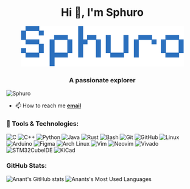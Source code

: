 <h1 align="center">Hi 👋, I'm Sphuro</h1>
<div align="center">
    <img src="Sphuro.png" alt="Centered Image">
</div>

<h3 align="center">A passionate explorer</h3>

<p align="left"> <img src="https://komarev.com/ghpvc/?username=Sphuro&label=Profile%20views&color=0e75b6&style=flat" alt="Sphuro" /> </p>

<!-- <p align="left"> <a href="https://github.com/ryo-ma/github-profile-trophy"><img src="https://github-profile-trophy.vercel.app/?username=Sphuro" alt="Sphuro" /></a> </p>

- 🔭 I’m currently working on **making a bootloader**

- 🌱 I’m currently learning **pcb designing, ML, kernel development**

- 👯 I’m looking to collaborate on **kernel development**

- 🤝 I’m looking for help with **pcb designing**
-  I'm interested in cybersecurity
-->

- 📫 How to reach me [**email**](oneyebot@gmail.com)

### 🔧 Tools & Technologies:

<!--[![My Skills](https://skillicons.dev/icons?i=c,cpp,py,rust,bash,git,github,linux,arduino,figma,arch,vim,neovim&theme=dark)](https://skillicons.dev)-->

![C](https://img.shields.io/badge/C-%2300599C.svg?style=for-the-badge&logo=c&logoColor=white)
![C++](https://img.shields.io/badge/C++-%2300599C.svg?style=for-the-badge&logo=c%2B%2B&logoColor=white)
![Python](https://img.shields.io/badge/python-%233776AB.svg?style=for-the-badge&logo=python&logoColor=white)
![Java](https://img.shields.io/badge/Java-ED8B00?style=for-the-badge&logo=openjdk&logoColor=white)
![Rust](https://img.shields.io/badge/rust-%23000000.svg?style=for-the-badge&logo=rust&logoColor=white)
![Bash](https://img.shields.io/badge/bash-%23121011.svg?style=for-the-badge&logo=gnu-bash&logoColor=white)
![Git](https://img.shields.io/badge/git-%23F05033.svg?style=for-the-badge&logo=git&logoColor=white)
![GitHub](https://img.shields.io/badge/github-%23181717.svg?style=for-the-badge&logo=github&logoColor=white)
![Linux](https://img.shields.io/badge/linux-%23FCC624.svg?style=for-the-badge&logo=linux&logoColor=black)
![Arduino](https://img.shields.io/badge/Arduino-%2300979D.svg?style=for-the-badge&logo=arduino&logoColor=white)
![Figma](https://img.shields.io/badge/Figma-%23F24E1E.svg?style=for-the-badge&logo=figma&logoColor=white)
![Arch Linux](https://img.shields.io/badge/arch-%231793D1.svg?style=for-the-badge&logo=arch-linux&logoColor=white)
![Vim](https://img.shields.io/badge/vim-%23019733.svg?style=for-the-badge&logo=vim&logoColor=white)
![Neovim](https://img.shields.io/badge/neovim-%2300FF00.svg?style=for-the-badge&logo=neovim&logoColor=white)
![Vivado](https://img.shields.io/badge/Vivado-%23007ACC.svg?style=for-the-badge&logo=xilinx&logoColor=white)
![STM32CubeIDE](https://img.shields.io/badge/STM32CubeIDE-%230073C7.svg?style=for-the-badge&logo=stmicroelectronics&logoColor=white)
![KiCad](https://img.shields.io/badge/KiCad-%233397C7.svg?style=for-the-badge&logo=kicad&logoColor=white)

### GitHub Stats:

![Anant's GitHub stats](https://github-readme-stats.vercel.app/api?username=sphuro&hide=issues&show_icons=true&theme=github_dark)
![Anants's Most Used Languages](https://github-readme-stats.vercel.app/api/top-langs/?username=sphuro&theme=github_dark&layout=compact)
